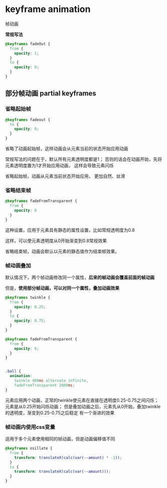 # keyframe animation

帧动画

**常规写法**

```css
@keyframes fadeOut {
  from {
    opacity: 1;
  }
  to {
    opacity: 0;
  }
}
```

## **部分帧动画** partial keyframes

### 省略起始帧

```css
@keyframes fadeout {
  to {
    opacity: 0;
  }
}
```

省略了动画起始帧，这样动画会从元素当前的状态开始应用动画

常规写法的问题在于，默认所有元素透明度都是1； 
否则的话会在动画开始，先将元素透明度置为1才开始应用动画，
这样会导致元素闪烁


省略起始帧，动画从元素当前状态开始应用， 更加自然、丝滑


### 省略结束帧

```css
@keyframes fadeFromTransparent {
  from {
    opacity: 0
  }
}
```
这种设置，应用于元素具有静态的属性设置，比如常规透明度为0.8

这样，可以使元素透明度从0开始渐变到0.8常规效果

省略结束帧，动画会默认以元素的静态值作为结束帧效果。


### 帧动画叠加

默认情况下，两个帧动画修改同一个属性，**后来的帧动画会覆盖前面的帧动画**

但是，**使用部分帧动画，可以对同一个属性，叠加动画效果**

```css
@keyframes twinkle {
  from {
    opacity: 0.25;
  }
  to {
    opacity: 0.75;
  }
}

@keyframes fadeFromTransparent {
  from {
    opacity: 0;
  }
}


.ball {
  animation: 
    twinkle 400ms alternate infinite, 
    fadeFromTransparent 2000ms;
}
```

元素应用两个动画，正常的twinkle使元素在直接在透明度0.25-0.75之间闪烁；
元素是从0.25开始闪烁动画；
但是叠加动画之后，元素先从0开始，叠加twinkle的透明度，渐变到0.25-0.75之后稳定
有一个渐进的效果



### 帧动画内使用css变量

适用于多个元素使用相同的帧动画，但是动画偏移值不同

```css
@keyframes osillate {
  from {
    transform: translateX(calc(var(--amount) * -1));
  }
  to {
    transform: translateX(calc(var(--amount)));
  }
}
```



